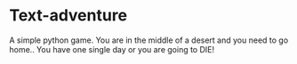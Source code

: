 # Text-adventure
A simple python game. You are in the middle of a desert and you need to go home.. You have one single day or you are going to DIE!
